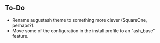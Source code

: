 ## To-Do ##
* Rename augustash theme to something more clever (SquareOne, perhaps?).
* Move some of the configuration in the install profile to an "ash_base" feature.